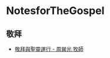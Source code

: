 # NotesforTheGospel

## 敬拜
- [敬拜與聖靈運行 - 周巽光 牧師](/%E6%95%AC%E6%8B%9C/%E6%95%AC%E6%8B%9C%E8%88%87%E8%81%96%E9%9D%88%E9%81%8B%E8%A1%8C%20-%20%E5%91%A8%E5%B7%BD%E5%85%89%E7%89%A7%E5%B8%AB.md)